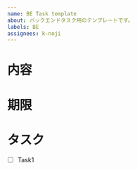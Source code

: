 ```yaml
---
name: BE Task template
about: バックエンドタスク用のテンプレートです。
labels: BE
assignees: k-noji
---
```

# 内容
# 期限
# タスク
- [ ] Task1
